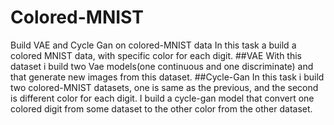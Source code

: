 # Colored-MNIST
Build VAE and Cycle Gan on colored-MNIST data
In this task a build a colored MNIST data, with specific color for each digit.
##VAE
With this dataset i build two Vae models(one continuous and one discriminate) and that generate new images from this dataset. 
##Cycle-Gan
In this task i build two colored-MNIST datasets, one is same as the previous, and the second is different color for each digit. 
I build a cycle-gan model that convert one colored digit from some dataset to the other color from the other dataset.
